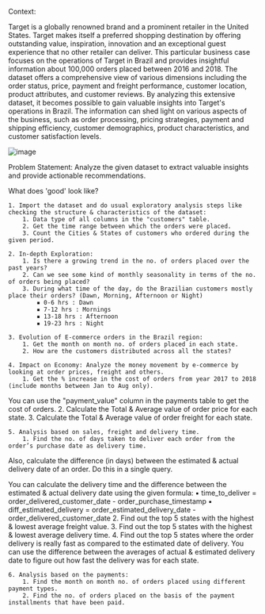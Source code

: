 Context:

Target is a globally renowned brand and a prominent retailer in the United States. Target makes itself a preferred shopping destination by offering outstanding value, inspiration, innovation and an exceptional guest experience that no other retailer can deliver.
This particular business case focuses on the operations of Target in Brazil and provides insightful information about 100,000 orders placed between 2016 and 2018. The dataset offers a comprehensive view of various dimensions including the order status, price, payment and freight performance, customer location, product attributes, and customer reviews.
By analyzing this extensive dataset, it becomes possible to gain valuable insights into Target's operations in Brazil. The information can shed light on various aspects of the business, such as order processing, pricing strategies, payment and shipping efficiency, customer demographics, product characteristics, and customer satisfaction levels.

![image](https://github.com/christinajoice/Target-SQL-Project/assets/29749411/1f4423c6-026a-4507-842c-66b9d6e6ab98)


Problem Statement:
Analyze the given dataset to extract valuable insights and provide actionable recommendations.

What does 'good' look like?

    1. Import the dataset and do usual exploratory analysis steps like checking the structure & characteristics of the dataset:
        1. Data type of all columns in the "customers" table.
        2. Get the time range between which the orders were placed.
        3. Count the Cities & States of customers who ordered during the given period.

    2. In-depth Exploration:
        1. Is there a growing trend in the no. of orders placed over the past years?
        2. Can we see some kind of monthly seasonality in terms of the no. of orders being placed?
        3. During what time of the day, do the Brazilian customers mostly place their orders? (Dawn, Morning, Afternoon or Night)
            ▪ 0-6 hrs : Dawn
            ▪ 7-12 hrs : Mornings
            ▪ 13-18 hrs : Afternoon
            ▪ 19-23 hrs : Night
              
    3. Evolution of E-commerce orders in the Brazil region:
        1. Get the month on month no. of orders placed in each state.
        2. How are the customers distributed across all the states?

    4. Impact on Economy: Analyze the money movement by e-commerce by looking at order prices, freight and others.
        1. Get the % increase in the cost of orders from year 2017 to 2018 (include months between Jan to Aug only).
You can use the "payment_value" column in the payments table to get the cost of orders.
        2. Calculate the Total & Average value of order price for each state.
        3. Calculate the Total & Average value of order freight for each state.

    5. Analysis based on sales, freight and delivery time.
        1. Find the no. of days taken to deliver each order from the order’s purchase date as delivery time.
Also, calculate the difference (in days) between the estimated & actual delivery date of an order.
Do this in a single query.

You can calculate the delivery time and the difference between the estimated & actual delivery date using the given formula:
            ▪ time_to_deliver = order_delivered_customer_date - order_purchase_timestamp
            ▪ diff_estimated_delivery = order_estimated_delivery_date - order_delivered_customer_date
        2. Find out the top 5 states with the highest & lowest average freight value.
        3. Find out the top 5 states with the highest & lowest average delivery time.
        4. Find out the top 5 states where the order delivery is really fast as compared to the estimated date of delivery.
You can use the difference between the averages of actual & estimated delivery date to figure out how fast the delivery was for each state.

    6. Analysis based on the payments:
        1. Find the month on month no. of orders placed using different payment types.
        2. Find the no. of orders placed on the basis of the payment installments that have been paid.
